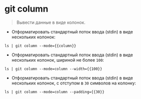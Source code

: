 # git column

> Вывести данные в виде колонок.

- Отформатировать стандартный поток ввода (stdin) в виде нескольких колонок:

`ls | git column --mode={{column}}`

- Отформатировать стандартный поток ввода (stdin) в виде нескольких колонок, шириной не более `100`:

`ls | git column --mode=column --width={{100}}`

- Отформатировать стандартный поток ввода (stdin) в виде нескольких колонок, с отступом в `30` символов на колонку:

`ls | git column --mode=column --padding={{30}}`
